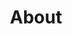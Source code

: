 ---
# page meta & seo
title: About
description: 
image: "/uploads/OG_featuredimage.jpg"
permalink: "/about/"

introduction-title: About
introduction-body-text:

about-image: "/uploads/dcdw-about.png"
dcdw-committee-header-text: "‘16 DCDW Committee "
dcdw-about-content-image: "/uploads/img_dc-x-aigadc.png"
dcdw-about-content-body-header: DC and Design have a lot in common
dcdw-about-content-body-text: "We have more depth than the surface suggests. More
  engaged communities than most expect. More originality than anyone thought possible…\n\n…and
  more possibility than any of us, on our own, could imagine. Which is why every year
  we come together—bringing the whole city into our fold.\n\nIn 2016 we took a giant
  step in the direction of celebrating design broadly and inclusively, elevating design
  as built spaces, social impact, creative strategy, technology, craft, the arts and
  much more.\n\nThis year, we’re in a full sprint. We’re working nonstop to ensure
  that every workshop, panel, studio tour, lecture and lunch event is curated to enhance
  community, connectivity, and diversity.\n\nTogether with AIGA and our dedicated
  partners, we’re challenging ourselves and we’re challenging the world to see design—and
  the city in which we create it—differently.\n\nAnd to see that we’re closer together
  than ever before. "
dcdw-about-content-button-text: Visit aigadc.org

#page settings
layout: pages/about
---
